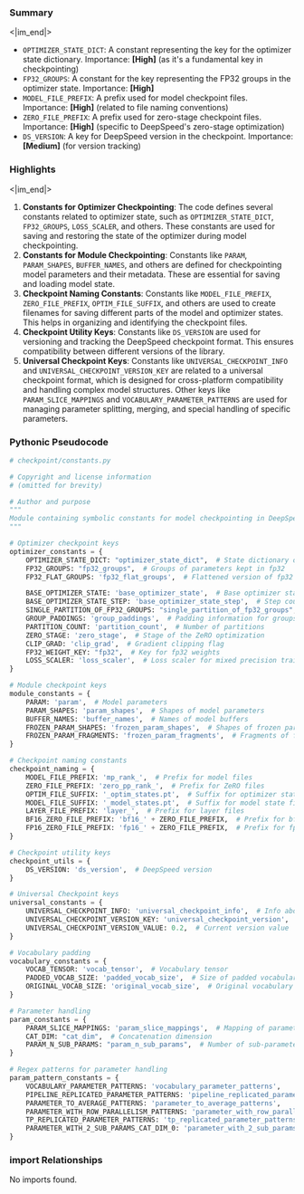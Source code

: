 

### Summary

<|im_end|>

* `OPTIMIZER_STATE_DICT`: A constant representing the key for the optimizer state dictionary. Importance: **[High]** (as it's a fundamental key in checkpointing)
* `FP32_GROUPS`: A constant for the key representing the FP32 groups in the optimizer state. Importance: **[High]**
* `MODEL_FILE_PREFIX`: A prefix used for model checkpoint files. Importance: **[High]** (related to file naming conventions)
* `ZERO_FILE_PREFIX`: A prefix used for zero-stage checkpoint files. Importance: **[High]** (specific to DeepSpeed's zero-stage optimization)
* `DS_VERSION`: A key for DeepSpeed version in the checkpoint. Importance: **[Medium]** (for version tracking)

### Highlights

<|im_end|>

1. **Constants for Optimizer Checkpointing**: The code defines several constants related to optimizer state, such as `OPTIMIZER_STATE_DICT`, `FP32_GROUPS`, `LOSS_SCALER`, and others. These constants are used for saving and restoring the state of the optimizer during model checkpointing.
2. **Constants for Module Checkpointing**: Constants like `PARAM`, `PARAM_SHAPES`, `BUFFER_NAMES`, and others are defined for checkpointing model parameters and their metadata. These are essential for saving and loading model state.
3. **Checkpoint Naming Constants**: Constants like `MODEL_FILE_PREFIX`, `ZERO_FILE_PREFIX`, `OPTIM_FILE_SUFFIX`, and others are used to create filenames for saving different parts of the model and optimizer states. This helps in organizing and identifying the checkpoint files.
4. **Checkpoint Utility Keys**: Constants like `DS_VERSION` are used for versioning and tracking the DeepSpeed checkpoint format. This ensures compatibility between different versions of the library.
5. **Universal Checkpoint Keys**: Constants like `UNIVERSAL_CHECKPOINT_INFO` and `UNIVERSAL_CHECKPOINT_VERSION_KEY` are related to a universal checkpoint format, which is designed for cross-platform compatibility and handling complex model structures. Other keys like `PARAM_SLICE_MAPPINGS` and `VOCABULARY_PARAMETER_PATTERNS` are used for managing parameter splitting, merging, and special handling of specific parameters.

### Pythonic Pseudocode

```python
# checkpoint/constants.py

# Copyright and license information
# (omitted for brevity)

# Author and purpose
"""
Module containing symbolic constants for model checkpointing in DeepSpeed.
"""

# Optimizer checkpoint keys
optimizer_constants = {
    OPTIMIZER_STATE_DICT: "optimizer_state_dict",  # State dictionary of the optimizer
    FP32_GROUPS: "fp32_groups",  # Groups of parameters kept in fp32
    FP32_FLAT_GROUPS: 'fp32_flat_groups',  # Flattened version of fp32 groups

    BASE_OPTIMIZER_STATE: 'base_optimizer_state',  # Base optimizer state
    BASE_OPTIMIZER_STATE_STEP: 'base_optimizer_state_step',  # Step count in base optimizer state
    SINGLE_PARTITION_OF_FP32_GROUPS: "single_partition_of_fp32_groups",  # Single partition of fp32 groups
    GROUP_PADDINGS: 'group_paddings',  # Padding information for groups
    PARTITION_COUNT: 'partition_count',  # Number of partitions
    ZERO_STAGE: 'zero_stage',  # Stage of the ZeRO optimization
    CLIP_GRAD: 'clip_grad',  # Gradient clipping flag
    FP32_WEIGHT_KEY: "fp32",  # Key for fp32 weights
    LOSS_SCALER: 'loss_scaler',  # Loss scaler for mixed precision training
}

# Module checkpoint keys
module_constants = {
    PARAM: 'param',  # Model parameters
    PARAM_SHAPES: 'param_shapes',  # Shapes of model parameters
    BUFFER_NAMES: 'buffer_names',  # Names of model buffers
    FROZEN_PARAM_SHAPES: 'frozen_param_shapes',  # Shapes of frozen parameters
    FROZEN_PARAM_FRAGMENTS: 'frozen_param_fragments',  # Fragments of frozen parameters
}

# Checkpoint naming constants
checkpoint_naming = {
    MODEL_FILE_PREFIX: 'mp_rank_',  # Prefix for model files
    ZERO_FILE_PREFIX: 'zero_pp_rank_',  # Prefix for ZeRO files
    OPTIM_FILE_SUFFIX: '_optim_states.pt',  # Suffix for optimizer state files
    MODEL_FILE_SUFFIX: '_model_states.pt',  # Suffix for model state files
    LAYER_FILE_PREFIX: 'layer_',  # Prefix for layer files
    BF16_ZERO_FILE_PREFIX: 'bf16_' + ZERO_FILE_PREFIX,  # Prefix for bf16 ZeRO files
    FP16_ZERO_FILE_PREFIX: 'fp16_' + ZERO_FILE_PREFIX,  # Prefix for fp16 ZeRO files
}

# Checkpoint utility keys
checkpoint_utils = {
    DS_VERSION: 'ds_version',  # DeepSpeed version
}

# Universal Checkpoint keys
universal_constants = {
    UNIVERSAL_CHECKPOINT_INFO: 'universal_checkpoint_info',  # Info about the universal checkpoint
    UNIVERSAL_CHECKPOINT_VERSION_KEY: 'universal_checkpoint_version',  # Version key
    UNIVERSAL_CHECKPOINT_VERSION_VALUE: 0.2,  # Current version value
}

# Vocabulary padding
vocabulary_constants = {
    VOCAB_TENSOR: 'vocab_tensor',  # Vocabulary tensor
    PADDED_VOCAB_SIZE: 'padded_vocab_size',  # Size of padded vocabulary
    ORIGINAL_VOCAB_SIZE: 'original_vocab_size',  # Original vocabulary size
}

# Parameter handling
param_constants = {
    PARAM_SLICE_MAPPINGS: 'param_slice_mappings',  # Mapping of parameter slices
    CAT_DIM: "cat_dim",  # Concatenation dimension
    PARAM_N_SUB_PARAMS: "param_n_sub_params",  # Number of sub-parameters in a single parameter
}

# Regex patterns for parameter handling
param_pattern_constants = {
    VOCABULARY_PARAMETER_PATTERNS: 'vocabulary_parameter_patterns',
    PIPELINE_REPLICATED_PARAMETER_PATTERNS: 'pipeline_replicated_parameter_patterns',
    PARAMETER_TO_AVERAGE_PATTERNS: 'parameter_to_average_patterns',
    PARAMETER_WITH_ROW_PARALLELISM_PATTERNS: 'parameter_with_row_parallelism_patterns',
    TP_REPLICATED_PARAMETER_PATTERNS: 'tp_replicated_parameter_patterns',
    PARAMETER_WITH_2_SUB_PARAMS_CAT_DIM_0: 'parameter_with_2_sub_params_cat_dim_0',
}
```


### import Relationships

No imports found.